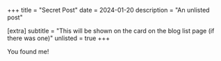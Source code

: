 +++
title = "Secret Post"
date = 2024-01-20
description = "An unlisted post"

[extra]
subtitle = "This will be shown on the card on the blog list page (if there was one)"
unlisted = true
+++

You found me!
